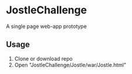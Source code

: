 # JostleChallenge
A single page web-app prototype

## Usage
1. Clone or download repo
2. Open "JostleChallenge/Jostle/war/Jostle.html"
